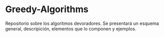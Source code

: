 # Greedy-Algorithms
Repositorio sobre los algoritmos devoradores. Se presentará un esquema general, descripición, elementos que lo componen y ejemplos.
